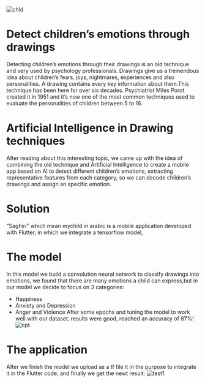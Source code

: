 ![chld](https://user-images.githubusercontent.com/80888688/207580344-8a5ecf54-eecd-4787-bb52-98333b0e0ddd.jpg)
# **Detect children’s emotions through drawings**
Detecting children’s emotions through their drawings is an old technique and very used by psychology professionals.
Drawings give us a tremendous idea about children’s fears, joys, nightmares, experiences and also personalities. 
A drawing contains every key information about them.This technique has been here for over six decades.
Psychiatrist Miles Porot created it in 1951 and it’s now one of the most common techniques used to evaluate the personalities of children between 5 to 16.


# **Artificial Intelligence in Drawing techniques**
After reading about this interesting topic, we came up with the idea of combining the old technique and Artificial Intelligence to create a mobile app 
based on AI to detect different children’s emotions, extracting representative features from each category,
so we can decode children’s drawings and assign an specific emotion.


# **Solution**
"Saghiri" which mean mychild in arabic is a mobile application developed with Flutter, in which we integrate a tensorflow model,

# The model 
In this model we build a convolution neural network to classify drawings into emotions,
we found that there are many emotions a child can express,but in our model we decide to focus on 3 categories:
- Happiness
- Anxiety and Depression
- Anger and Violence
After some epochs and tuning the model to work well with our dataset, results were good, reached an accuracy of 87%!
![cpt](https://user-images.githubusercontent.com/80888688/207592278-f78204f9-7afc-4e33-a907-cdcd7aeac3b4.jpg)


# The application
After we finish the model we upload as a tf file it in the purpose to integrate it in the Flutter code, and finally 
we get the newt result:
![test1](https://user-images.githubusercontent.com/80888688/207585776-14b75700-d84d-4dd8-89af-4cf22b7750e0.jpg)
